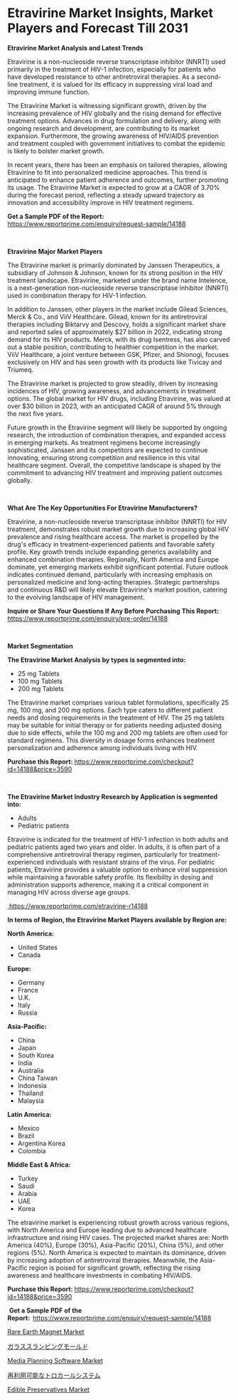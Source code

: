 <p><h1>Etravirine Market Insights, Market Players and Forecast Till 2031</h1></p><p><strong>Etravirine Market Analysis and Latest Trends</strong></p>
<p><p>Etravirine is a non-nucleoside reverse transcriptase inhibitor (NNRTI) used primarily in the treatment of HIV-1 infection, especially for patients who have developed resistance to other antiretroviral therapies. As a second-line treatment, it is valued for its efficacy in suppressing viral load and improving immune function.</p><p>The Etravirine Market is witnessing significant growth, driven by the increasing prevalence of HIV globally and the rising demand for effective treatment options. Advances in drug formulation and delivery, along with ongoing research and development, are contributing to its market expansion. Furthermore, the growing awareness of HIV/AIDS prevention and treatment coupled with government initiatives to combat the epidemic is likely to bolster market growth.</p><p>In recent years, there has been an emphasis on tailored therapies, allowing Etravirine to fit into personalized medicine approaches. This trend is anticipated to enhance patient adherence and outcomes, further promoting its usage. The Etravirine Market is expected to grow at a CAGR of 3.70% during the forecast period, reflecting a steady upward trajectory as innovation and accessibility improve in HIV treatment regimens.</p></p>
<p><strong>Get a Sample PDF of the Report:&nbsp;</strong> <a href="https://www.reportprime.com/enquiry/request-sample/14188">https://www.reportprime.com/enquiry/request-sample/14188</a></p>
<p>&nbsp;</p>
<p><strong>Etravirine Major Market Players</strong></p>
<p><p>The Etravirine market is primarily dominated by Janssen Therapeutics, a subsidiary of Johnson & Johnson, known for its strong position in the HIV treatment landscape. Etravirine, marketed under the brand name Intelence, is a next-generation non-nucleoside reverse transcriptase inhibitor (NNRTI) used in combination therapy for HIV-1 infection.</p><p>In addition to Janssen, other players in the market include Gilead Sciences, Merck & Co., and ViiV Healthcare. Gilead, known for its antiretroviral therapies including Biktarvy and Descovy, holds a significant market share and reported sales of approximately $27 billion in 2022, indicating strong demand for its HIV products. Merck, with its drug Isentress, has also carved out a stable position, contributing to healthier competition in the market. ViiV Healthcare, a joint venture between GSK, Pfizer, and Shionogi, focuses exclusively on HIV and has seen growth with its products like Tivicay and Triumeq.</p><p>The Etravirine market is projected to grow steadily, driven by increasing incidences of HIV, growing awareness, and advancements in treatment options. The global market for HIV drugs, including Etravirine, was valued at over $30 billion in 2023, with an anticipated CAGR of around 5% through the next five years.</p><p>Future growth in the Etravirine segment will likely be supported by ongoing research, the introduction of combination therapies, and expanded access in emerging markets. As treatment regimens become increasingly sophisticated, Janssen and its competitors are expected to continue innovating, ensuring strong competition and resilience in this vital healthcare segment. Overall, the competitive landscape is shaped by the commitment to advancing HIV treatment and improving patient outcomes globally.</p></p>
<p>&nbsp;</p>
<p><strong>What Are The Key Opportunities For Etravirine Manufacturers?</strong></p>
<p><p>Etravirine, a non-nucleoside reverse transcriptase inhibitor (NNRTI) for HIV treatment, demonstrates robust market growth due to increasing global HIV prevalence and rising healthcare access. The market is propelled by the drug's efficacy in treatment-experienced patients and favorable safety profile. Key growth trends include expanding generics availability and enhanced combination therapies. Regionally, North America and Europe dominate, yet emerging markets exhibit significant potential. Future outlook indicates continued demand, particularly with increasing emphasis on personalized medicine and long-acting therapies. Strategic partnerships and continuous R&D will likely elevate Etravirine's market position, catering to the evolving landscape of HIV management.</p></p>
<p><strong>Inquire or Share Your Questions If Any Before Purchasing This Report:</strong> <a href="https://www.reportprime.com/enquiry/pre-order/14188">https://www.reportprime.com/enquiry/pre-order/14188</a></p>
<p>&nbsp;</p>
<p><strong>Market Segmentation</strong></p>
<p><strong>The Etravirine Market Analysis by types is segmented into:</strong></p>
<p><ul><li>25 mg Tablets</li><li>100 mg Tablets</li><li>200 mg Tablets</li></ul></p>
<p><p>The Etravirine market comprises various tablet formulations, specifically 25 mg, 100 mg, and 200 mg options. Each type caters to different patient needs and dosing requirements in the treatment of HIV. The 25 mg tablets may be suitable for initial therapy or for patients needing adjusted dosing due to side effects, while the 100 mg and 200 mg tablets are often used for standard regimens. This diversity in dosage forms enhances treatment personalization and adherence among individuals living with HIV.</p></p>
<p><strong>Purchase this Report:&nbsp;</strong><a href="https://www.reportprime.com/checkout?id=14188&price=3590">https://www.reportprime.com/checkout?id=14188&price=3590</a></p>
<p>&nbsp;</p>
<p><strong>The Etravirine Market Industry Research by Application is segmented into:</strong></p>
<p><ul><li>Adults</li><li>Pediatric patients</li></ul></p>
<p><p>Etravirine is indicated for the treatment of HIV-1 infection in both adults and pediatric patients aged two years and older. In adults, it is often part of a comprehensive antiretroviral therapy regimen, particularly for treatment-experienced individuals with resistant strains of the virus. For pediatric patients, Etravirine provides a valuable option to enhance viral suppression while maintaining a favorable safety profile. Its flexibility in dosing and administration supports adherence, making it a critical component in managing HIV across diverse age groups.</p></p>
<p><a href="https://www.reportprime.com/etravirine-r14188">&nbsp;https://www.reportprime.com/etravirine-r14188</a></p>
<p><strong>In terms of Region, the Etravirine Market Players available by Region are:</strong></p>
<p>
    <p> <strong> North America: </strong>
        <ul>
            <li>United States</li>
            <li>Canada</li>
        </ul>
        </p> 
    <p> <strong> Europe: </strong>
        <ul>
            <li>Germany</li>
            <li>France</li>
            <li>U.K.</li>
            <li>Italy</li>
            <li>Russia</li>
        </ul>
        </p> 
    <p> <strong> Asia-Pacific: </strong>
        <ul>
            <li>China</li>
            <li>Japan</li>
            <li>South Korea</li>
            <li>India</li>
            <li>Australia</li>
            <li>China Taiwan</li>
            <li>Indonesia</li>
            <li>Thailand</li>
            <li>Malaysia</li>
        </ul>
        </p> 
    <p> <strong> Latin America: </strong>
        <ul>
            <li>Mexico</li>
            <li>Brazil</li>
            <li>Argentina Korea</li>
            <li>Colombia</li>
        </ul>
        </p> 
    <p> <strong> Middle East & Africa: </strong>
        <ul>
            <li>Turkey</li>
            <li>Saudi</li>
            <li>Arabia</li>
            <li>UAE</li>
            <li>Korea</li>
        </ul>
    </p>
    </p>
<p><p>The etravirine market is experiencing robust growth across various regions, with North America and Europe leading due to advanced healthcare infrastructure and rising HIV cases. The projected market shares are: North America (40%), Europe (30%), Asia-Pacific (20%), China (5%), and other regions (5%). North America is expected to maintain its dominance, driven by increasing adoption of antiretroviral therapies. Meanwhile, the Asia-Pacific region is poised for significant growth, reflecting the rising awareness and healthcare investments in combating HIV/AIDS.</p></p>
<p><strong>Purchase this Report: </strong><a href="https://www.reportprime.com/checkout?id=14188&price=3590">https://www.reportprime.com/checkout?id=14188&price=3590</a></p>
<p>&nbsp;<strong>Get a Sample PDF of the Report:&nbsp;&nbsp;</strong><a href="https://www.reportprime.com/enquiry/request-sample/14188">https://www.reportprime.com/enquiry/request-sample/14188</a></p>
<p><strong></strong></p>
<p><p><a href="https://issuu.com/reportprime-2/docs/rare-earth-magnet-market-size-2030._57df7c0ae8e5f7">Rare Earth Magnet Market</a></p><p><a href="https://medium.com/@giannicrona2023/%E3%82%AC%E3%83%A9%E3%82%B9%E3%82%B9%E3%83%A9%E3%83%B3%E3%83%94%E3%83%B3%E3%82%B0%E3%83%A2%E3%83%BC%E3%83%AB%E3%83%89%E5%B8%82%E5%A0%B4%E3%81%AE%E8%A6%8B%E9%80%9A%E3%81%97%E3%81%A8%E5%B8%82%E5%A0%B4%E3%82%B7%E3%82%A7%E3%82%A2%E5%88%86%E6%9E%90-%E6%88%90%E9%95%B7%E5%82%BE%E5%90%91%E3%81%A8%E5%B8%82%E5%A0%B4%E4%BA%88%E6%B8%AC-2024%E5%B9%B4-2031%E5%B9%B4-efa5a4a443ca">ガラススランピングモールド</a></p><p><a href="https://www.linkedin.com/pulse/media-planning-software-market-emerging-trends-future-prospects-3p4af?trackingId=ucdTICSpRpmKlhABAL%2BoQg%3D%3D">Media Planning Software Market</a></p><p><a href="https://medium.com/@giannicrona2023/reusable-trocars-system-market-%E3%81%AE%E3%82%B0%E3%83%AD%E3%83%BC%E3%83%90%E3%83%AB%E5%B8%82%E5%A0%B4%E6%A6%82%E8%A6%81%E3%81%AF-%E4%B8%96%E7%95%8C%E3%81%8A%E3%82%88%E3%81%B3%E4%B8%BB%E8%A6%81%E5%B8%82%E5%A0%B4%E3%81%AB%E3%81%8A%E3%81%91%E3%82%8B%E6%A5%AD%E7%95%8C%E3%81%AB%E5%BD%B1%E9%9F%BF%E3%82%92%E4%B8%8E%E3%81%88%E3%82%8B%E4%B8%BB%E8%A6%81%E3%81%AA%E3%83%88%E3%83%AC%E3%83%B3%E3%83%89%E3%81%AB%E3%81%A4%E3%81%84%E3%81%A6-%E7%8B%AC%E8%87%AA%E3%81%AE%E8%A6%96%E7%82%B9%E3%82%92%E6%8F%90%E4%BE%9B%E3%81%97%E3%81%BE%E3%81%99-86d94f423418?postPublishedType=initial">再利用可能なトロカールシステム</a></p><p><a href="https://medium.com/@glovaamccray/the-edible-preservatives-market-has-grown-significantly-as-a-result-of-several-important-causes-0fb4bd4ec0ed">Edible Preservatives Market</a></p></p>